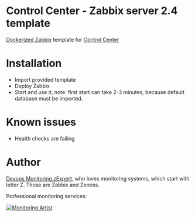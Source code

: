 Control Center - Zabbix server 2.4 template
===========================================

[Dockerized Zabbix](https://github.com/zabbix/zabbix-community-docker/) template for [Control Center](http://controlcenter.io/)

Installation
============

- Import provided template
- Deploy Zabbix
- Start and use it, note: first start can take 2-3 minutes, because default database must be imported.

Known issues
============

- Health checks are failing

Author
======

[Devops Monitoring zExpert](http://www.jangaraj.com), who loves monitoring systems, which start with letter Z. Those are Zabbix and Zenoss.

Professional monitoring services:

[![Monitoring Artist](http://monitoringartist.com/img/github-monitoring-artist-logo.jpg)](http://www.monitoringartist.com)